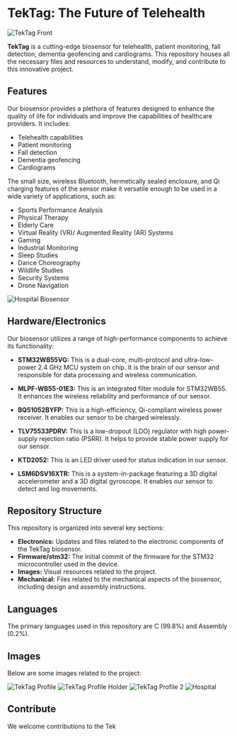 # **TekTag: The Future of Telehealth**

![TekTag Front](https://github.com/TeklabsDigital/TekTag/blob/main/images/tektag-front.png)

**TekTag** is a cutting-edge biosensor for telehealth, patient monitoring, fall detection, dementia geofencing and cardiograms. This repository houses all the necessary files and resources to understand, modify, and contribute to this innovative project.

## **Features**

Our biosensor provides a plethora of features designed to enhance the quality of life for individuals and improve the capabilities of healthcare providers. It includes:

- Telehealth capabilities
- Patient monitoring
- Fall detection
- Dementia geofencing
- Cardiograms

The small size, wireless Bluetooth, hermetically sealed enclosure, and Qi charging features of the sensor make it versatile enough to be used in a wide variety of applications, such as:

- Sports Performance Analysis
- Physical Therapy
- Elderly Care
- Virtual Reality (VR)/ Augmented Reality (AR) Systems
- Gaming
- Industrial Monitoring
- Sleep Studies
- Dance Choreography
- Wildlife Studies
- Security Systems
- Drone Navigation

![Hospital Biosensor](https://github.com/TeklabsDigital/TekTag/blob/main/images/hospital-biosensor.jpg)

## **Hardware/Electronics**

Our biosensor utilizes a range of high-performance components to achieve its functionality:

- **STM32WB55VG:** This is a dual-core, multi-protocol and ultra-low-power 2.4 GHz MCU system on chip. It is the brain of our sensor and responsible for data processing and wireless communication.

- **MLPF-WB55-01E3:** This is an integrated filter module for STM32WB55. It enhances the wireless reliability and performance of our sensor.

- **BQ51052BYFP:** This is a high-efficiency, Qi-compliant wireless power receiver. It enables our sensor to be charged wirelessly.

- **TLV75533PDRV:** This is a low-dropout (LDO) regulator with high power-supply rejection ratio (PSRR). It helps to provide stable power supply for our sensor.

- **KTD2052:** This is an LED driver used for status indication in our sensor.

- **LSM6DSV16XTR:** This is a system-in-package featuring a 3D digital accelerometer and a 3D digital gyroscope. It enables our sensor to detect and log movements.

## **Repository Structure**

This repository is organized into several key sections:

- **Electronics:** Updates and files related to the electronic components of the TekTag biosensor.
- **Firmware/stm32:** The initial commit of the firmware for the STM32 microcontroller used in the device.
- **Images:** Visual resources related to the project.
- **Mechanical:** Files related to the mechanical aspects of the biosensor, including design and assembly instructions.

## **Languages**

The primary languages used in this repository are C (99.8%) and Assembly (0.2%).

## **Images**

Below are some images related to the project:

![TekTag Profile](https://github.com/TeklabsDigital/TekTag/blob/main/images/tektag-profile.png)
![TekTag Profile Holder](https://github.com/TeklabsDigital/TekTag/blob/main/images/tektag-profile-holder.png)
![TekTag Profile 2](https://github.com/TeklabsDigital/TekTag/blob/main/images/tektag-profile2.png)
![Hospital](https://github.com/TeklabsDigital/TekTag/blob/main/images/hospital.png)

## **Contribute**

We welcome contributions to the Tek
